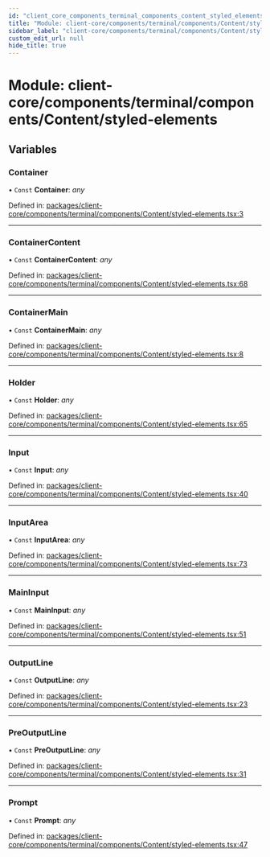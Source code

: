 ```yaml
---
id: "client_core_components_terminal_components_content_styled_elements"
title: "Module: client-core/components/terminal/components/Content/styled-elements"
sidebar_label: "client-core/components/terminal/components/Content/styled-elements"
custom_edit_url: null
hide_title: true
---
```


# Module: client-core/components/terminal/components/Content/styled-elements

## Variables

### Container

• `Const` **Container**: *any*

Defined in: [packages/client-core/components/terminal/components/Content/styled-elements.tsx:3](https://github.com/xr3ngine/xr3ngine/blob/5a0f83ed8/packages/client-core/components/terminal/components/Content/styled-elements.tsx#L3)

___

### ContainerContent

• `Const` **ContainerContent**: *any*

Defined in: [packages/client-core/components/terminal/components/Content/styled-elements.tsx:68](https://github.com/xr3ngine/xr3ngine/blob/5a0f83ed8/packages/client-core/components/terminal/components/Content/styled-elements.tsx#L68)

___

### ContainerMain

• `Const` **ContainerMain**: *any*

Defined in: [packages/client-core/components/terminal/components/Content/styled-elements.tsx:8](https://github.com/xr3ngine/xr3ngine/blob/5a0f83ed8/packages/client-core/components/terminal/components/Content/styled-elements.tsx#L8)

___

### Holder

• `Const` **Holder**: *any*

Defined in: [packages/client-core/components/terminal/components/Content/styled-elements.tsx:65](https://github.com/xr3ngine/xr3ngine/blob/5a0f83ed8/packages/client-core/components/terminal/components/Content/styled-elements.tsx#L65)

___

### Input

• `Const` **Input**: *any*

Defined in: [packages/client-core/components/terminal/components/Content/styled-elements.tsx:40](https://github.com/xr3ngine/xr3ngine/blob/5a0f83ed8/packages/client-core/components/terminal/components/Content/styled-elements.tsx#L40)

___

### InputArea

• `Const` **InputArea**: *any*

Defined in: [packages/client-core/components/terminal/components/Content/styled-elements.tsx:73](https://github.com/xr3ngine/xr3ngine/blob/5a0f83ed8/packages/client-core/components/terminal/components/Content/styled-elements.tsx#L73)

___

### MainInput

• `Const` **MainInput**: *any*

Defined in: [packages/client-core/components/terminal/components/Content/styled-elements.tsx:51](https://github.com/xr3ngine/xr3ngine/blob/5a0f83ed8/packages/client-core/components/terminal/components/Content/styled-elements.tsx#L51)

___

### OutputLine

• `Const` **OutputLine**: *any*

Defined in: [packages/client-core/components/terminal/components/Content/styled-elements.tsx:23](https://github.com/xr3ngine/xr3ngine/blob/5a0f83ed8/packages/client-core/components/terminal/components/Content/styled-elements.tsx#L23)

___

### PreOutputLine

• `Const` **PreOutputLine**: *any*

Defined in: [packages/client-core/components/terminal/components/Content/styled-elements.tsx:31](https://github.com/xr3ngine/xr3ngine/blob/5a0f83ed8/packages/client-core/components/terminal/components/Content/styled-elements.tsx#L31)

___

### Prompt

• `Const` **Prompt**: *any*

Defined in: [packages/client-core/components/terminal/components/Content/styled-elements.tsx:47](https://github.com/xr3ngine/xr3ngine/blob/5a0f83ed8/packages/client-core/components/terminal/components/Content/styled-elements.tsx#L47)

